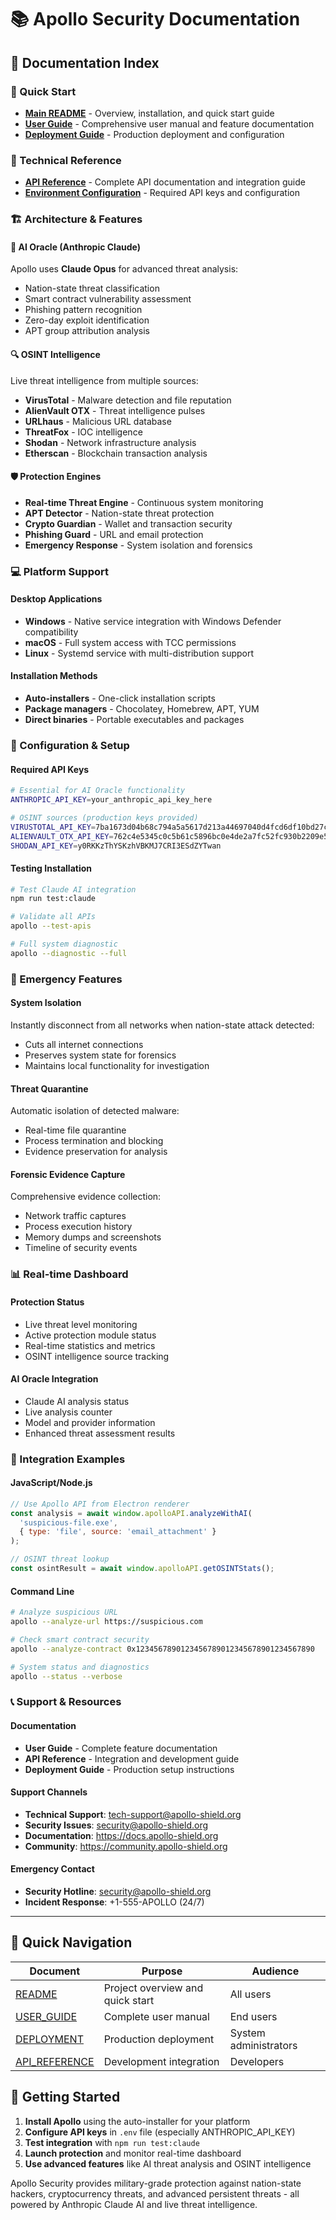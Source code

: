 # 📚 Apollo Security Documentation

## 📖 Documentation Index

### 🚀 Quick Start
- **[Main README](../README.md)** - Overview, installation, and quick start guide
- **[User Guide](USER_GUIDE.md)** - Comprehensive user manual and feature documentation
- **[Deployment Guide](DEPLOYMENT.md)** - Production deployment and configuration

### 🔧 Technical Reference
- **[API Reference](API_REFERENCE.md)** - Complete API documentation and integration guide
- **[Environment Configuration](../env.example)** - Required API keys and configuration

### 🏗️ Architecture & Features

#### 🧠 AI Oracle (Anthropic Claude)
Apollo uses **Claude Opus** for advanced threat analysis:
- Nation-state threat classification
- Smart contract vulnerability assessment
- Phishing pattern recognition
- Zero-day exploit identification
- APT group attribution analysis

#### 🔍 OSINT Intelligence
Live threat intelligence from multiple sources:
- **VirusTotal** - Malware detection and file reputation
- **AlienVault OTX** - Threat intelligence pulses
- **URLhaus** - Malicious URL database
- **ThreatFox** - IOC intelligence
- **Shodan** - Network infrastructure analysis
- **Etherscan** - Blockchain transaction analysis

#### 🛡️ Protection Engines
- **Real-time Threat Engine** - Continuous system monitoring
- **APT Detector** - Nation-state threat protection
- **Crypto Guardian** - Wallet and transaction security
- **Phishing Guard** - URL and email protection
- **Emergency Response** - System isolation and forensics

### 💻 Platform Support

#### Desktop Applications
- **Windows** - Native service integration with Windows Defender compatibility
- **macOS** - Full system access with TCC permissions
- **Linux** - Systemd service with multi-distribution support

#### Installation Methods
- **Auto-installers** - One-click installation scripts
- **Package managers** - Chocolatey, Homebrew, APT, YUM
- **Direct binaries** - Portable executables and packages

### 🔑 Configuration & Setup

#### Required API Keys
```bash
# Essential for AI Oracle functionality
ANTHROPIC_API_KEY=your_anthropic_api_key_here

# OSINT sources (production keys provided)
VIRUSTOTAL_API_KEY=7ba1673d04b68c794a5a5617d213a44697040d4fcd6df10bd27cda46566f90ca
ALIENVAULT_OTX_API_KEY=762c4e5345c0c5b61c5896bc0e4de2a7fc52fc930b2209e5478c5367d646a777
SHODAN_API_KEY=y0RKKzThYSKzhVBKMJ7CRI3ESdZYTwan
```

#### Testing Installation
```bash
# Test Claude AI integration
npm run test:claude

# Validate all APIs
apollo --test-apis

# Full system diagnostic
apollo --diagnostic --full
```

### 🚨 Emergency Features

#### System Isolation
Instantly disconnect from all networks when nation-state attack detected:
- Cuts all internet connections
- Preserves system state for forensics
- Maintains local functionality for investigation

#### Threat Quarantine
Automatic isolation of detected malware:
- Real-time file quarantine
- Process termination and blocking
- Evidence preservation for analysis

#### Forensic Evidence Capture
Comprehensive evidence collection:
- Network traffic captures
- Process execution history
- Memory dumps and screenshots
- Timeline of security events

### 📊 Real-time Dashboard

#### Protection Status
- Live threat level monitoring
- Active protection module status
- Real-time statistics and metrics
- OSINT intelligence source tracking

#### AI Oracle Integration
- Claude AI analysis status
- Live analysis counter
- Model and provider information
- Enhanced threat assessment results

### 🔧 Integration Examples

#### JavaScript/Node.js
```javascript
// Use Apollo API from Electron renderer
const analysis = await window.apolloAPI.analyzeWithAI(
  'suspicious-file.exe',
  { type: 'file', source: 'email_attachment' }
);

// OSINT threat lookup
const osintResult = await window.apolloAPI.getOSINTStats();
```

#### Command Line
```bash
# Analyze suspicious URL
apollo --analyze-url https://suspicious.com

# Check smart contract security
apollo --analyze-contract 0x1234567890123456789012345678901234567890

# System status and diagnostics
apollo --status --verbose
```

### 📞 Support & Resources

#### Documentation
- **User Guide** - Complete feature documentation
- **API Reference** - Integration and development guide
- **Deployment Guide** - Production setup instructions

#### Support Channels
- **Technical Support**: tech-support@apollo-shield.org
- **Security Issues**: security@apollo-shield.org
- **Documentation**: https://docs.apollo-shield.org
- **Community**: https://community.apollo-shield.org

#### Emergency Contact
- **Security Hotline**: security@apollo-shield.org
- **Incident Response**: +1-555-APOLLO (24/7)

---

## 🎯 Quick Navigation

| Document | Purpose | Audience |
|----------|---------|----------|
| [README](../README.md) | Project overview and quick start | All users |
| [USER_GUIDE](USER_GUIDE.md) | Complete user manual | End users |
| [DEPLOYMENT](DEPLOYMENT.md) | Production deployment | System administrators |
| [API_REFERENCE](API_REFERENCE.md) | Development integration | Developers |

## 🚀 Getting Started

1. **Install Apollo** using the auto-installer for your platform
2. **Configure API keys** in `.env` file (especially ANTHROPIC_API_KEY)
3. **Test integration** with `npm run test:claude`
4. **Launch protection** and monitor real-time dashboard
5. **Use advanced features** like AI threat analysis and OSINT intelligence

Apollo Security provides military-grade protection against nation-state hackers, cryptocurrency threats, and advanced persistent threats - all powered by Anthropic Claude AI and live threat intelligence.